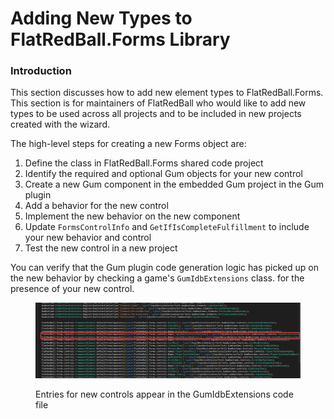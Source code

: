 # Adding New Types to FlatRedBall.Forms Library

### Introduction

This section discusses how to add new element types to FlatRedBall.Forms. This section is for maintainers of FlatRedBall who would like to add new types to be used across all projects and to be included in new projects created with the wizard.

The high-level steps for creating a new Forms object are:

1. Define the class in FlatRedBall.Forms shared code project
2. Identify the required and optional Gum objects for your new control
3. Create a new Gum component in the embedded Gum project in the Gum plugin
4. Add a behavior for the new control
5. Implement the new behavior on the new component
6. Update `FormsControlInfo` and `GetIfIsCompleteFulfillment` to include your new behavior and control
7. Test the new control in a new project

You can verify that the Gum plugin code generation logic has picked up on the new behavior by checking a game's `GumIdbExtensions` class. for the presence of your new control.

<figure><img src="../../../.gitbook/assets/image (9).png" alt=""><figcaption><p>Entries for new controls appear in the GumIdbExtensions code file</p></figcaption></figure>

